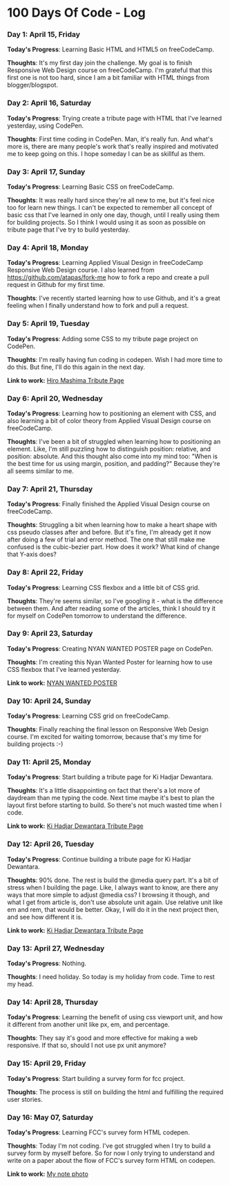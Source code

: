 # 100 Days Of Code - Log

### Day 1: April 15, Friday

**Today's Progress**: Learning Basic HTML and HTML5 on freeCodeCamp. 

**Thoughts**: It's my first day join the challenge. My goal is to finish Responsive Web Design course on freeCodeCamp. I'm grateful that this first one is not too hard, since I am a bit familiar with HTML things from blogger/blogspot. 

### Day 2: April 16, Saturday

**Today's Progress**: Trying create a tribute page with HTML that I've learned yesterday, using CodePen. 

**Thoughts**: First time coding in CodePen. Man, it's really fun. And what's more is, there are many people's work that's really inspired and motivated me to keep going on this. I hope someday I can be as skillful as them. 

### Day 3: April 17, Sunday

**Today's Progress**: Learning Basic CSS on freeCodeCamp. 

**Thoughts**: It was really hard since they're all new to me, but it's feel nice too for learn new things. I can't be expected to remember all concept of basic css that I've learned in only one day, though, until I really using them for building projects. So I think I would using it as soon as possible on tribute page that I've try to build yesterday. 

### Day 4: April 18, Monday

**Today's Progress**: Learning Applied Visual Design in freeCodeCamp Responsive Web Design course. I also learned from https://github.com/atapas/fork-me how to fork a repo and create a pull request in Github for my first time. 

**Thoughts**: I've recently started learning how to use Github, and it's a great feeling when I finally understand how to fork and pull a request. 

### Day 5: April 19, Tuesday

**Today's Progress**: Adding some CSS to my tribute page project on CodePen. 

**Thoughts**: I'm really having fun coding in codepen. Wish I had more time to do this. But fine, I'll do this again in the next day. 

**Link to work:** [Hiro Mashima Tribute Page](https://codepen.io/dinanabila/pen/NWXEXKG)

### Day 6: April 20, Wednesday

**Today's Progress**: Learning how to positioning an element with CSS, and also learning a bit of color theory from Applied Visual Design course on freeCodeCamp. 

**Thoughts**: I've been a bit of struggled when learning how to positioning an element. Like, I'm still puzzling how to distinguish position: relative, and position: absolute. And this thought also come into my mind too: "When is the best time for us using margin, position, and padding?" Because they're all seems similar to me. 

### Day 7: April 21, Thursday

**Today's Progress**: Finally finished the Applied Visual Design course on freeCodeCamp. 

**Thoughts**: Struggling a bit when learning how to make a heart shape with css pseudo classes after and before. But it's fine, I'm already get it now after doing a few of trial and error method. The one that still make me confused is the cubic-bezier part. How does it work? What kind of change that Y-axis does?  

### Day 8: April 22, Friday

**Today's Progress**: Learning CSS flexbox and a little bit of CSS grid.

**Thoughts**: They're seems similar, so I've googling it - what is the difference between them. And after reading some of the articles, think I should try it for myself on CodePen tomorrow to understand the difference. 

### Day 9: April 23, Saturday

**Today's Progress**: Creating NYAN WANTED POSTER page on CodePen. 

**Thoughts**: I'm creating this Nyan Wanted Poster for learning how to use CSS flexbox that I've learned yesterday. 

**Link to work:** [NYAN WANTED POSTER](https://codepen.io/dinanabila/pen/PoEggEB)

### Day 10: April 24, Sunday

**Today's Progress**: Learning CSS grid on freeCodeCamp. 

**Thoughts**: Finally reaching the final lesson on Responsive Web Design course. I'm excited for waiting tomorrow, because that's my time for building projects :-)

### Day 11: April 25, Monday

**Today's Progress**: Start building a tribute page for Ki Hadjar Dewantara.

**Thoughts**:  It's a little disappointing on fact that there's a lot more of daydream than me typing the code. Next time maybe it's best to plan the layout first before starting to build. So there's not much wasted time when I code. 

**Link to work:** [Ki Hadjar Dewantara Tribute Page](https://codepen.io/dinanabila/pen/yLpWrNQ)

### Day 12: April 26, Tuesday

**Today's Progress**: Continue building a tribute page for Ki Hadjar Dewantara.

**Thoughts**: 90% done. The rest is build the @media query part. It's a bit of stress when I building the page. Like, I always want to know, are there any ways that more simple to adjust @media css? I browsing it though, and what I get from article is, don't use absolute unit again. Use relative unit like em and rem, that would be better. Okay, I will do it in the next project then, and see how different it is. 

**Link to work:** [Ki Hadjar Dewantara Tribute Page](https://codepen.io/dinanabila/pen/yLpWrNQ)

### Day 13: April 27, Wednesday

**Today's Progress**: Nothing.

**Thoughts**: I need holiday. So today is my holiday from code. Time to rest my head.

### Day 14: April 28, Thursday

**Today's Progress**: Learning the benefit of using css viewport unit, and how it different from another unit like px, em, and percentage.

**Thoughts**: They say it's good and more effective for making a web responsive. If that so, should I not use px unit anymore?

### Day 15: April 29, Friday

**Today's Progress**: Start building a survey form for fcc project. 

**Thoughts**: The process is still on building the html and fulfilling the required user stories. 

### Day 16: May 07, Saturday

**Today's Progress**: Learning FCC's survey form HTML codepen. 

**Thoughts**: Today I'm not coding. I've got struggled when I try to build a survey form by myself before. So for now I only trying to understand and write on a paper about the flow of FCC's survey form HTML on codepen. 

**Link to work:** [My note photo](https://twitter.com/lamanbella/status/1522928568078008320)
